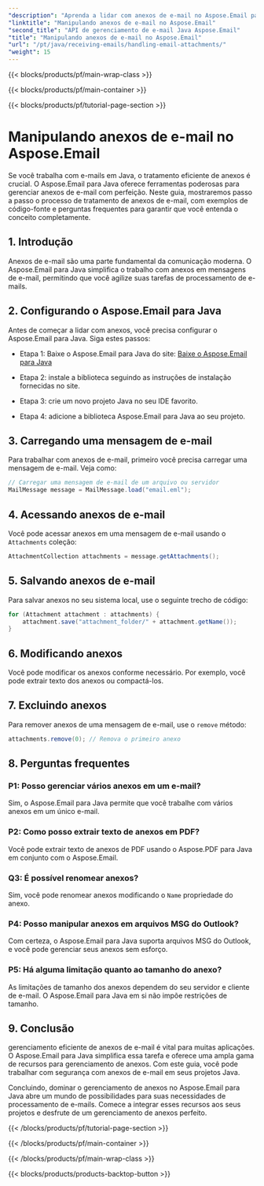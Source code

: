 ```yaml
---
"description": "Aprenda a lidar com anexos de e-mail no Aspose.Email para Java. Guia passo a passo com código-fonte e perguntas frequentes para um gerenciamento eficiente de anexos de e-mail."
"linktitle": "Manipulando anexos de e-mail no Aspose.Email"
"second_title": "API de gerenciamento de e-mail Java Aspose.Email"
"title": "Manipulando anexos de e-mail no Aspose.Email"
"url": "/pt/java/receiving-emails/handling-email-attachments/"
"weight": 15
---
```


{{< blocks/products/pf/main-wrap-class >}}

{{< blocks/products/pf/main-container >}}

{{< blocks/products/pf/tutorial-page-section >}}

# Manipulando anexos de e-mail no Aspose.Email


Se você trabalha com e-mails em Java, o tratamento eficiente de anexos é crucial. O Aspose.Email para Java oferece ferramentas poderosas para gerenciar anexos de e-mail com perfeição. Neste guia, mostraremos passo a passo o processo de tratamento de anexos de e-mail, com exemplos de código-fonte e perguntas frequentes para garantir que você entenda o conceito completamente.

## 1. Introdução

Anexos de e-mail são uma parte fundamental da comunicação moderna. O Aspose.Email para Java simplifica o trabalho com anexos em mensagens de e-mail, permitindo que você agilize suas tarefas de processamento de e-mails.

## 2. Configurando o Aspose.Email para Java

Antes de começar a lidar com anexos, você precisa configurar o Aspose.Email para Java. Siga estes passos:

- Etapa 1: Baixe o Aspose.Email para Java do site: [Baixe o Aspose.Email para Java](https://releases.aspose.com/email/java/)

- Etapa 2: instale a biblioteca seguindo as instruções de instalação fornecidas no site.

- Etapa 3: crie um novo projeto Java no seu IDE favorito.

- Etapa 4: adicione a biblioteca Aspose.Email para Java ao seu projeto.

## 3. Carregando uma mensagem de e-mail

Para trabalhar com anexos de e-mail, primeiro você precisa carregar uma mensagem de e-mail. Veja como:

```java
// Carregar uma mensagem de e-mail de um arquivo ou servidor
MailMessage message = MailMessage.load("email.eml");
```

## 4. Acessando anexos de e-mail

Você pode acessar anexos em uma mensagem de e-mail usando o `Attachments` coleção:

```java
AttachmentCollection attachments = message.getAttachments();
```

## 5. Salvando anexos de e-mail

Para salvar anexos no seu sistema local, use o seguinte trecho de código:

```java
for (Attachment attachment : attachments) {
    attachment.save("attachment_folder/" + attachment.getName());
}
```

## 6. Modificando anexos

Você pode modificar os anexos conforme necessário. Por exemplo, você pode extrair texto dos anexos ou compactá-los.

## 7. Excluindo anexos

Para remover anexos de uma mensagem de e-mail, use o `remove` método:

```java
attachments.remove(0); // Remova o primeiro anexo
```

## 8. Perguntas frequentes

### P1: Posso gerenciar vários anexos em um e-mail?

Sim, o Aspose.Email para Java permite que você trabalhe com vários anexos em um único e-mail.

### P2: Como posso extrair texto de anexos em PDF?

Você pode extrair texto de anexos de PDF usando o Aspose.PDF para Java em conjunto com o Aspose.Email.

### Q3: É possível renomear anexos?

Sim, você pode renomear anexos modificando o `Name` propriedade do anexo.

### P4: Posso manipular anexos em arquivos MSG do Outlook?

Com certeza, o Aspose.Email para Java suporta arquivos MSG do Outlook, e você pode gerenciar seus anexos sem esforço.

### P5: Há alguma limitação quanto ao tamanho do anexo?

As limitações de tamanho dos anexos dependem do seu servidor e cliente de e-mail. O Aspose.Email para Java em si não impõe restrições de tamanho.

## 9. Conclusão

gerenciamento eficiente de anexos de e-mail é vital para muitas aplicações. O Aspose.Email para Java simplifica essa tarefa e oferece uma ampla gama de recursos para gerenciamento de anexos. Com este guia, você pode trabalhar com segurança com anexos de e-mail em seus projetos Java.

Concluindo, dominar o gerenciamento de anexos no Aspose.Email para Java abre um mundo de possibilidades para suas necessidades de processamento de e-mails. Comece a integrar esses recursos aos seus projetos e desfrute de um gerenciamento de anexos perfeito.

{{< /blocks/products/pf/tutorial-page-section >}}

{{< /blocks/products/pf/main-container >}}

{{< /blocks/products/pf/main-wrap-class >}}

{{< blocks/products/products-backtop-button >}}